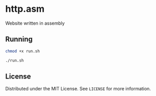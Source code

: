 # http.asm

Website written in assembly

## Running

```sh
chmod +x run.sh

./run.sh
```

## License

Distributed under the MIT License. See `LICENSE` for more information.
